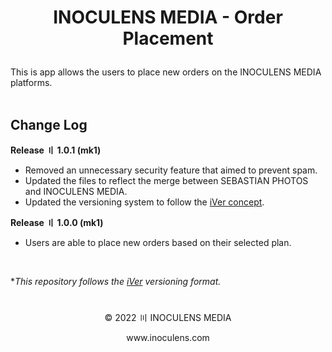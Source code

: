 # <p align="center"><b>INOCULENS MEDIA</b> - Order Placement

This is app allows the users to place new orders on the INOCULENS MEDIA platforms.<br><br>

## Change Log<br>
<b>Release 〢 1.0.1 (mk1)</b><br>

- Removed an unnecessary security feature that aimed to prevent spam.
- Updated the files to reflect the merge between SEBASTIAN PHOTOS and INOCULENS MEDIA.
- Updated the versioning system to follow the [iVer concept](https://github.com/frontfacer/iVer).

<b>Release 〢 1.0.0 (mk1)</b><br>

- Users are able to place new orders based on their selected plan.

<br>

**This repository follows the [iVer](https://github.com/frontfacer/iVer) versioning format.*

#
<p align="center">© 2022 〣 INOCULENS MEDIA</p>
<p align="center">www.inoculens.com</p>